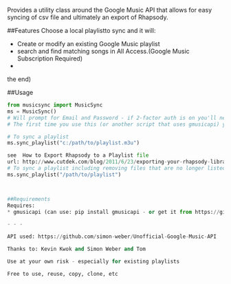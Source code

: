 Provides a utility class around the Google Music API that allows for easy syncing of csv file and ultimately an export of Rhapsody.

##Features
Choose a local playlistto sync and it will:
* Create or modify an existing Google Music playlist
* search and find matching songs in All Access.(Google Music Subscription Required)
* 
the end)

##Usage

```python
from musicsync import MusicSync
ms = MusicSync()
# Will prompt for Email and Password - if 2-factor auth is on you'll need to generate a one-time password
# The first time you use this (or another script that uses gmusicapi) you will be prompted to authenticate via an OAuth browser window - you will need to copy paste the URL (be careful - under Windows sometimes spaces are inserted into the copy/paste at new lines)

# To sync a playlist
ms.sync_playlist("c:/path/to/playlist.m3u")

see  How to Export Rhapsody to a Playlist file
url: http://www.cutdek.com/blog/2011/6/23/exporting-your-rhapsody-library-to-csv.html
# To sync a playlist including removing files that are no longer listed locally
ms.sync_playlist("/path/to/playlist")



##Requirements
Requires:
* gmusicapi (can use: pip install gmusicapi - or get it from https://github.com/simon-weber/Unofficial-Google-Music-API)

- - -

API used: https://github.com/simon-weber/Unofficial-Google-Music-API

Thanks to: Kevin Kwok and Simon Weber and Tom

Use at your own risk - especially for existing playlists

Free to use, reuse, copy, clone, etc
